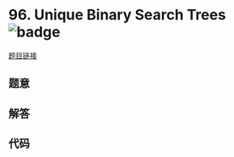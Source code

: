 # 96. Unique Binary Search Trees ![badge](https://img.shields.io/badge/-medium-yellow?style=flat-square)

[题目链接](https://leetcode.com/problems/unique-binary-search-trees)

## 题意

## 解答

## 代码

